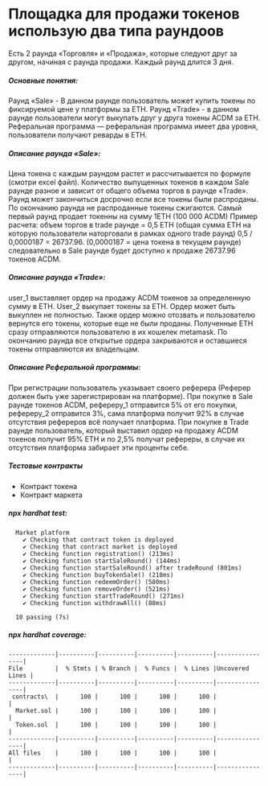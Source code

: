 # Площадка для продажи токенов использую два типа раундоов

Есть 2 раунда «Торговля» и «Продажа», которые следуют друг за другом, начиная с раунда продажи.
Каждый раунд длится 3 дня.

##### Основные понятия:
Раунд «Sale» - В данном раунде пользователь может купить токены по фиксируемой цене у платформы за ETH.
Раунд «Trade» - в данном раунде пользователи могут выкупать друг у друга токены ACDM за ETH.
Реферальная программа — реферальная программа имеет два уровня, пользователи получают реварды в ETH.

##### Описание раунда «Sale»:
Цена токена с каждым раундом растет и рассчитывается по формуле (смотри excel файл). 
Количество выпущенных токенов в каждом Sale раунде разное и зависит от общего объема торгов в раунде «Trade». 
Раунд может закончиться досрочно если все токены были распроданы. По окончанию раунда не распроданные токены сжигаются. 
Самый первый раунд продает токенны на сумму 1ETH (100 000 ACDM)
Пример расчета:
объем торгов в trade раунде = 0,5 ETH (общая сумма ETH на которую пользователи наторговали в рамках одного trade раунд)
0,5 / 0,0000187 = 26737.96. (0,0000187 = цена токена в текущем раунде)
следовательно в Sale раунде будет доступно к продаже 26737.96 токенов ACDM.

##### Описание раунда «Trade»:
user_1 выставляет ордер на продажу ACDM токенов за определенную сумму в ETH. 
User_2 выкупает токены за ETH. Ордер может быть выкуплен не полностью. 
Также ордер можно отозвать и пользователю вернутся его токены, которые еще не были проданы. 
Полученные ETH сразу отправляются пользователю в их кошелек metamask. 
По окончанию раунда все открытые ордера закрываются и оставшиеся токены отправляются их владельцам.

##### Описание Реферальной программы:
При регистрации пользователь указывает своего реферера (Реферер должен быть уже зарегистрирован на платформе).
При покупке в Sale раунде токенов ACDM, рефереру_1 отправится 5% от его покупки, рефереру_2 отправится 3%, 
сама платформа получит 92% в случае отсутствия рефереров всё получает платформа.
При покупке в Trade раунде пользователь, который выставил ордер на продажу ACDM токенов 
получит 95% ETH и по 2,5% получат рефереры, в случае их отсутствия платформа забирает эти проценты себе.

##### Тестовые контракты
- Контракт токена 
- Контракт маркета 

##### npx hardhat test:
```shell
  Market platform
    ✔ Checking that contract token is deployed
    ✔ Checking that contract market is deployed
    ✔ Checking function registration() (213ms)
    ✔ Checking function startSaleRound() (144ms)
    ✔ Checking function startSaleRound() after tradeRound (801ms)
    ✔ Checking function buyTokenSale() (218ms)
    ✔ Checking function redeemOrder() (580ms)
    ✔ Checking function removeOrder() (521ms)
    ✔ Checking function startTradeRound() (271ms)
    ✔ Checking function withdrawAll() (88ms)

  10 passing (7s)
```

##### npx hardhat coverage:
```shell
-------------|----------|----------|----------|----------|----------------|
File         |  % Stmts | % Branch |  % Funcs |  % Lines |Uncovered Lines |
-------------|----------|----------|----------|----------|----------------|
 contracts\  |      100 |      100 |      100 |      100 |                |
  Market.sol |      100 |      100 |      100 |      100 |                |
  Token.sol  |      100 |      100 |      100 |      100 |                |
-------------|----------|----------|----------|----------|----------------|
All files    |      100 |      100 |      100 |      100 |                |
-------------|----------|----------|----------|----------|----------------|
```